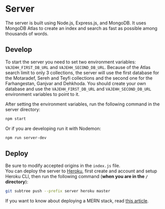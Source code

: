 # Server

The server is built using Node.js, Express.js, and MongoDB. It uses MongoDB Atlas to create an index and search as fast as possible among thousands of words.

## Develop

To start the server you need to set two environment variables:
`VAJEHH_FIRST_DB_URL` and `VAJEHH_SECOND_DB_URL`.
Because of the Atlas search limit to only 3 collections, the server will use the first database for the Motaradef, Sereh and Teyfi collections and the second one for the Farhangestan, Ganjvar and Dehkhoda.
You should create your own database and use the `VAJEHH_FIRST_DB_URL` and `VAJEHH_SECOND_DB_URL` environment variables to point to it.

After setting the environment variables, run the following command in the server directory:

```bash
npm start
```

Or if you are developing run it with Nodemon:

```bash
npm run server-dev
```

## Deploy

Be sure to modify accepted origins in the `index.js` file.  
You can deploy the server to [Heroku](heroku.com), first create and account and setup Heroku CLI, then run the following command (**when you are in the `/` directory**):

```bash
git subtree push --prefix server heroku master
```

If you want to know about deploying a MERN stack, read [this article](https://dev.to/stlnick/how-to-deploy-a-full-stack-mern-app-with-heroku-netlify-ncb).
